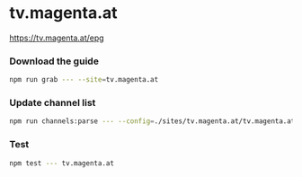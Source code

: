 # tv.magenta.at

https://tv.magenta.at/epg

### Download the guide

```sh
npm run grab --- --site=tv.magenta.at
```

### Update channel list

```sh
npm run channels:parse --- --config=./sites/tv.magenta.at/tv.magenta.at.config.js --output=./sites/tv.magenta.at/tv.magenta.at.channels.xml
```

### Test

```sh
npm test --- tv.magenta.at
```
